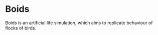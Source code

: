 # Boids
 Boids is an artificial life simulation, which aims to replicate behaviour of flocks of birds.
